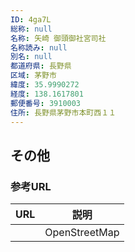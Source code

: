 ```yaml
---
ID: 4ga7L
総称: null
名称: 矢崎 御頭御社宮司社
名称読み: null
別名: null
都道府県: 長野県
区域: 茅野市
緯度: 35.9990272
経度: 138.1617801
郵便番号: 3910003
住所: 長野県茅野市本町西１１
---
```


## その他

### 参考URL

| URL | 説明          |
| --- | ------------- |
|     | OpenStreetMap |
